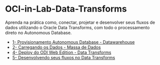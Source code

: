 # OCI-in-Lab-Data-Transforms

Aprenda na prática como, conectar, projetar e desenvolver seus fluxos de dados utilizando o Oracle Data Transforms, com todo o processamento direto no Autonomous Database.

* [1- Provisionamento Autonomous Database - Datawarehouse](https://github.com/heloisaescobar/OCI-in-Lab-Data-Transforms/blob/main/Roteiro/Provisionamento%20Autonomous%20Database%20-%20Datawarehouse.mb)
* [2- Carregando os Dados - Massa de Dados]()
* [4- Deploy do ODI Web Edition - Data Transforms]()
* [5- Desenvolvendo seus fluxos no Data Transforms]()
